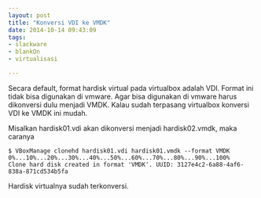 ```yaml
---
layout: post
title: "Konversi VDI ke VMDK"
date: 2014-10-14 09:43:09
tags: 
- slackware
- blankOn
- virtualisasi

---
```


Secara default, format hardisk virtual pada virtualbox adalah VDI. Format ini tidak bisa digunakan di vmware. Agar bisa digunakan di vmware harus dikonversi dulu menjadi VMDK. Kalau sudah terpasang virtualbox konversi VDI ke VMDK ini mudah.

Misalkan hardisk01.vdi akan dikonversi menjadi hardisk02.vmdk, maka caranya
```
$ VBoxManage clonehd hardisk01.vdi hardisk01.vmdk --format VMDK 
0%...10%...20%...30%...40%...50%...60%...70%...80%...90%...100% 
Clone hard disk created in format 'VMDK'. UUID: 3127e4c2-6a88-4af6-838a-871cd534b5fa
```
Hardisk virtualnya sudah terkonversi.

